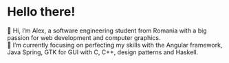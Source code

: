 # Hello there!

👋 Hi, I’m Alex, a software engineering student from Romania with a big passion for web development and computer graphics.
<br/>
🌱 I’m currently focusing on perfecting my skills with the Angular framework, Java Spring, GTK for GUI with C, C++, design patterns and Haskell.
